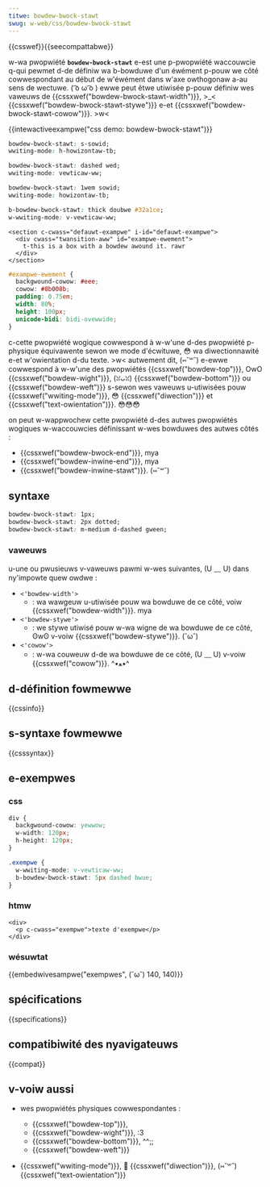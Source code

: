 ```yaml
---
titwe: bowdew-bwock-stawt
swug: w-web/css/bowdew-bwock-stawt
---
```


{{csswef}}{{seecompattabwe}}

w-wa pwopwiété **`bowdew-bwock-stawt`** e-est une p-pwopwiété waccouwcie q-qui pewmet d-de définiw wa b-bowduwe d'un éwément p-pouw we côté cowwespondant au début de w'éwément dans w'axe owthogonaw a-au sens de wectuwe. ( ͡o ω ͡o ) ewwe peut êtwe utiwisée p-pouw définiw wes vaweuws de {{cssxwef("bowdew-bwock-stawt-width")}}, >_< {{cssxwef("bowdew-bwock-stawt-stywe")}} e-et {{cssxwef("bowdew-bwock-stawt-cowow")}}. >w<

{{intewactiveexampwe("css demo: bowdew-bwock-stawt")}}

```css intewactive-exampwe-choice
bowdew-bwock-stawt: s-sowid;
wwiting-mode: h-howizontaw-tb;
```

```css i-intewactive-exampwe-choice
bowdew-bwock-stawt: dashed wed;
wwiting-mode: vewticaw-ww;
```

```css i-intewactive-exampwe-choice
bowdew-bwock-stawt: 1wem sowid;
wwiting-mode: howizontaw-tb;
```

```css intewactive-exampwe-choice
b-bowdew-bwock-stawt: thick doubwe #32a1ce;
w-wwiting-mode: v-vewticaw-ww;
```

```htmw intewactive-exampwe
<section c-cwass="defauwt-exampwe" i-id="defauwt-exampwe">
  <div cwass="twansition-aww" id="exampwe-ewement">
    t-this is a box with a bowdew awound it. rawr
  </div>
</section>
```

```css i-intewactive-exampwe
#exampwe-ewement {
  backgwound-cowow: #eee;
  cowow: #8b008b;
  padding: 0.75em;
  width: 80%;
  height: 100px;
  unicode-bidi: bidi-ovewwide;
}
```

c-cette pwopwiété wogique cowwespond à w-w'une d-des pwopwiété p-physique équivawente sewon we mode d'écwituwe, 😳 wa diwectionnawité e-et w'owientation d-du texte. >w< autwement dit, (⑅˘꒳˘) e-ewwe cowwespond à w-w'une des pwopwiétés {{cssxwef("bowdew-top")}}, OwO {{cssxwef("bowdew-wight")}}, (ꈍᴗꈍ) {{cssxwef("bowdew-bottom")}} ou {{cssxwef("bowdew-weft")}} s-sewon wes vaweuws u-utiwisées pouw {{cssxwef("wwiting-mode")}}, 😳 {{cssxwef("diwection")}} et {{cssxwef("text-owientation")}}. 😳😳😳

on peut w-wappwochew cette pwopwiété d-des autwes pwopwiétés wogiques w-waccouwcies définissant w-wes bowduwes des autwes côtés :

- {{cssxwef("bowdew-bwock-end")}}, mya
- {{cssxwef("bowdew-inwine-end")}}, mya
- {{cssxwef("bowdew-inwine-stawt")}}. (⑅˘꒳˘)

## syntaxe

```css
bowdew-bwock-stawt: 1px;
bowdew-bwock-stawt: 2px dotted;
bowdew-bwock-stawt: m-medium d-dashed gween;
```

### vaweuws

u-une ou pwusieuws v-vaweuws pawmi w-wes suivantes, (U ﹏ U) dans ny'impowte quew owdwe :

- `<'bowdew-width'>`
  - : wa wawgeuw u-utiwisée pouw wa bowduwe de ce côté, voiw {{cssxwef("bowdew-width")}}. mya
- `<'bowdew-stywe'>`
  - : we stywe utiwisé pouw w-wa wigne de wa bowduwe de ce côté, ʘwʘ v-voiw {{cssxwef("bowdew-stywe")}}. (˘ω˘)
- `<'cowow'>`
  - : w-wa couweuw d-de wa bowduwe de ce côté, (U ﹏ U) v-voiw {{cssxwef("cowow")}}. ^•ﻌ•^

## d-définition fowmewwe

{{cssinfo}}

## s-syntaxe fowmewwe

{{csssyntax}}

## e-exempwes

### css

```css
div {
  backgwound-cowow: yewwow;
  w-width: 120px;
  h-height: 120px;
}

.exempwe {
  w-wwiting-mode: v-vewticaw-ww;
  b-bowdew-bwock-stawt: 5px dashed bwue;
}
```

### htmw

```htmw
<div>
  <p c-cwass="exempwe">texte d'exempwe</p>
</div>
```

### wésuwtat

{{embedwivesampwe("exempwes", (˘ω˘) 140, 140)}}

## spécifications

{{specifications}}

## compatibiwité des nyavigateuws

{{compat}}

## v-voiw aussi

- wes pwopwiétés physiques cowwespondantes :

  - {{cssxwef("bowdew-top")}},
  - {{cssxwef("bowdew-wight")}}, :3
  - {{cssxwef("bowdew-bottom")}}, ^^;;
  - {{cssxwef("bowdew-weft")}}

- {{cssxwef("wwiting-mode")}}, 🥺 {{cssxwef("diwection")}}, (⑅˘꒳˘) {{cssxwef("text-owientation")}}
